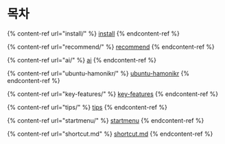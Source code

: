 # 목차

{% content-ref url="install/" %}
[install](install/)
{% endcontent-ref %}

{% content-ref url="recommend/" %}
[recommend](recommend/)
{% endcontent-ref %}

{% content-ref url="ai/" %}
[ai](ai/)
{% endcontent-ref %}

{% content-ref url="ubuntu-hamonikr/" %}
[ubuntu-hamonikr](ubuntu-hamonikr/)
{% endcontent-ref %}

{% content-ref url="key-features/" %}
[key-features](key-features/)
{% endcontent-ref %}

{% content-ref url="tips/" %}
[tips](tips/)
{% endcontent-ref %}

{% content-ref url="startmenu/" %}
[startmenu](startmenu/)
{% endcontent-ref %}

{% content-ref url="shortcut.md" %}
[shortcut.md](shortcut.md)
{% endcontent-ref %}

